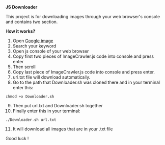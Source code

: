 **JS Downloader**


This project is for downloading images through your web browser's console and contains two section.

**How it works?**
1. Open [Google image](image.google.com)
2. Search your keyword
3. Open js console of your web browser
4. Copy first two pieces of ImageCrawler.js code into console and press enter
5. Then scroll
6. Copy last piece of ImageCrawler.js code into console and press enter. 
7. url.txt file will download automatically.
8. Go to the path that Downloader.sh was cloned there and in your terminal enter this:
```
chmod +x Downloader.sh

```
9. Then put url.txt and Downloader.sh together
10. Finally enter this in your terminal:
```
./Downloader.sh url.txt

```
11. It will download all images that are in your .txt file

Good luck !

